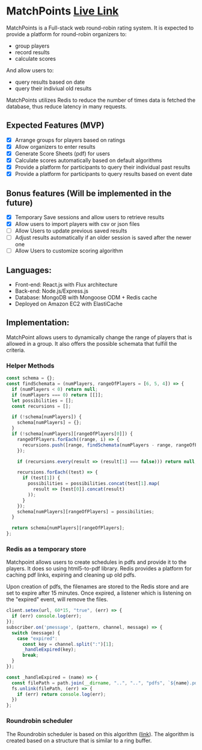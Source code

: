 # MatchPoints [Live Link](http://www.matchpoints.org)
MatchPoints is a Full-stack web round-robin rating system. It is expected to provide a platform for round-robin organizers to:
* group players
* record results
* calculate scores

And allow users to:
* query results based on date
* query their indiviual old results

MatchPoints utilizes Redis to reduce the number of times data is fetched the database, thus reduce latency in many requests.

## Expected Features (MVP)
 - [x] Arrange groups for players based on ratings
 - [x] Allow organizers to enter results
 - [x] Generate Score Sheets (pdf) for users
 - [x] Calculate scores automatically based on default algorithms
 - [x] Provide a platform for participants to query their individual past results
 - [x] Provide a platform for participants to query results based on event date

## Bonus features (Will be implemented in the future)
 - [x] Temporary Save sessions and allow users to retrieve results
 - [x] Allow users to import players with csv or json files
 - [ ] Allow Users to update previous saved results
 - [ ] Adjust results automatically if an older session is saved after the newer one
 - [ ] Allow Users to customize scoring algorithm

## Languages:
 - Front-end: React.js with Flux architecture
 - Back-end: Node.js/Express.js
 - Database: MongoDB with Mongoose ODM + Redis cache
 - Deployed on Amazon EC2 with ElastiCache

## Implementation:
MatchPoint allows users to dynamically change the range of players that is allowed in a group. It also offers the possible schemata that fulfill the criteria.

### Helper Methods
```javascript
const schema = {};
const findSchemata = (numPlayers, rangeOfPlayers = [6, 5, 4]) => {
  if (numPlayers < 0) return null;
  if (numPlayers === 0) return [[]];
  let possibilities = [];
  const recursions = [];

  if (!schema[numPlayers]) {
    schema[numPlayers] = {};
  }
  if (!schema[numPlayers][rangeOfPlayers[0]]) {
    rangeOfPlayers.forEach((range, i) => {
      recursions.push([range, findSchemata(numPlayers - range, rangeOfPlayers.slice(i))]);
    });

    if (recursions.every(result => (result[1] === false))) return null;

    recursions.forEach((test) => {
      if (test[1]) {
        possibilities = possibilities.concat(test[1].map(
          result => [test[0]].concat(result)
        ));
      }
    });
    schema[numPlayers][rangeOfPlayers] = possibilities;
  }

  return schema[numPlayers][rangeOfPlayers];
};
```

### Redis as a temporary store
Matchpoint allows users to create schedules in pdfs and provide it to the players. It does so using html5-to-pdf library. Redis provides a platform for caching pdf links, expiring and cleaning up old pdfs.

Upon creation of pdfs, the filenames are stored to the Redis store and are set to expire after 15 minutes. Once expired, a listener which is listening on the "expired" event, will remove the files.

```js
client.setex(url, 60*15, "true", (err) => {
  if (err) console.log(err);
});
subscriber.on('pmessage', (pattern, channel, message) => {
  switch (message) {
    case "expired":
      const key = channel.split(":")[1];
      _handleExpired(key);
      break;
  }
});

const _handleExpired = (name) => {
  const filePath = path.join(__dirname, "..", "..", "pdfs", `${name}.pdf`);
  fs.unlink(filePath, (err) => {
    if (err) return console.log(err);
  })
};
```

### Roundrobin scheduler
The Roundrobin scheduler is based on this algorithm ([link](http://stackoverflow.com/a/6649732)). The algorithm is created based on a structure that is similar to a ring buffer.


